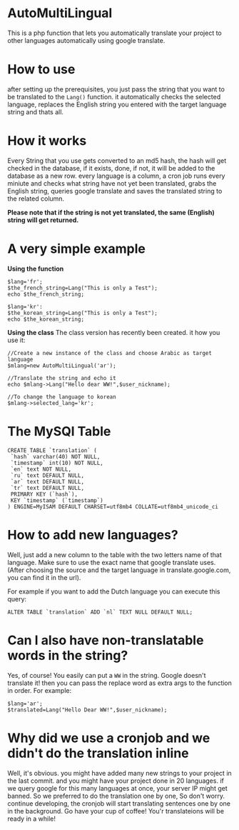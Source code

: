# AutoMultiLingual
This is a php function that lets you automatically translate your project to other languages automatically using google translate.

# How to use
after setting up the prerequisites, you just pass the string that you want to be translated to the `Lang()` function. it automatically checks the selected language, replaces the English string you entered with the target language string and thats all.

# How it works
Every String that you use gets converted to an md5 hash, the hash will get checked in the database, if it exists, done, if not, it will be added to the database as a new row. every language is a column, a cron job runs every miniute and checks what string have not yet been translated, grabs the English string, queries google translate and saves the translated string to the related column.

**Please note that if the string is not yet translated, the same (English) string will get returned.**

# A very simple example
**Using the function**
  ```
  $lang='fr';
  $the_french_string=Lang("This is only a Test");
  echo $the_french_string;

  $lang='kr':
  $the_korean_string=Lang("This is only a Test");
  echo $the_korean_string;
  ```

**Using the class**
The class version has recently been created. it how you use it:
```
//Create a new instance of the class and choose Arabic as target language
$mlang=new AutoMultiLingual('ar');

//Translate the string and echo it
echo $mlang->Lang("Hello dear WW!",$user_nickname);

//To change the language to korean
$mlang->selected_lang='kr';
```


# The MySQl Table
```
CREATE TABLE `translation` (
 `hash` varchar(40) NOT NULL,
 `timestamp` int(10) NOT NULL,
 `en` text NOT NULL,
 `ru` text DEFAULT NULL,
 `ar` text DEFAULT NULL,
 `tr` text DEFAULT NULL,
 PRIMARY KEY (`hash`),
 KEY `timestamp` (`timestamp`)
) ENGINE=MyISAM DEFAULT CHARSET=utf8mb4 COLLATE=utf8mb4_unicode_ci
```

# How to add new languages?
Well, just add a new column to the table with the two letters name of that language. Make sure to use the exact name that google translate uses. (After choosing the source and the target language in translate.google.com, you can find it in the url).

For example if you want to add the Dutch language you can execute this query:
```
ALTER TABLE `translation` ADD `nl` TEXT NULL DEFAULT NULL;
```

# Can I also have non-translatable words in the string?
Yes, of course! You easily can put a `WW` in the string. Google doesn't translate it! then you can pass the replace word as extra args to the function in order.
For example:
```
$lang='ar';
$translated=Lang("Hello Dear WW!",$user_nickname);
```

# Why did we use a cronjob and we didn't do the translation inline
Well, it's obvious. you might have added many new strings to your project in the last commit. and you might have your project done in 20 languages. if we query google for this many languages at once, your server IP might get banned. So we preferred to do the translation one by one, So don't worry. continue developing, the cronjob will start translating sentences one by one in the background. Go have your cup of coffee! You'r translateions will be ready in a while!
